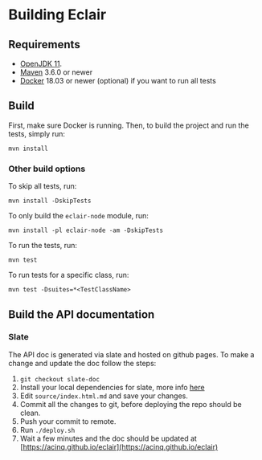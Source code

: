 # Building Eclair

## Requirements

- [OpenJDK 11](https://adoptopenjdk.net/?variant=openjdk11&jvmVariant=hotspot).
- [Maven](https://maven.apache.org/download.cgi) 3.6.0 or newer
- [Docker](https://www.docker.com/) 18.03 or newer (optional) if you want to run all tests

## Build

First, make sure Docker is running. Then, to build the project and run the tests, simply run:

```shell
mvn install
```

### Other build options

To skip all tests, run:

```shell
mvn install -DskipTests
```

To only build the `eclair-node` module, run:

```shell
mvn install -pl eclair-node -am -DskipTests
```

To run the tests, run:

```shell
mvn test
```

To run tests for a specific class, run:

```shell
mvn test -Dsuites=*<TestClassName>
```

## Build the API documentation

### Slate

The API doc is generated via slate and hosted on github pages. To make a change and update the doc follow the steps:

1. `git checkout slate-doc`
2. Install your local dependencies for slate, more info [here](https://github.com/lord/slate#getting-started-with-slate)
3. Edit `source/index.html.md` and save your changes.
4. Commit all the changes to git, before deploying the repo should be clean.
5. Push your commit to remote.
6. Run `./deploy.sh`
7. Wait a few minutes and the doc should be updated at [https://acinq.github.io/eclair](https://acinq.github.io/eclair)
